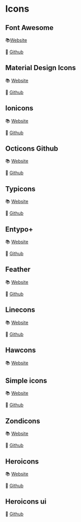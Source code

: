 # Icons

## Font Awesome
📚[Website](/fontawesome.com)

📎 [Github](https://github.com/FortAwesome/Font-Awesome)

## Material Design Icons
📚 [Website](https://material.io/tools/icons/)

📎 [Github](https://google.github.io/material-design-icons/)

## Ionicons
📚 [Website](https://ionicons.com/)

📎 [Github](https://github.com/ionic-team/ionicons)

## Octicons Github
📚 [Website](https://octicons.github.com/)

📎 [Github](https://github.com/primer/octicons/)

## Typicons
📚 [Website](http://s-ings.com/typicons/)

📎 [Github](https://github.com/stephenhutchings/typicons.font)

## Entypo+
📚 [Website](http://www.entypo.com/)

📎 [Github](https://github.com/danielbruce/entypo)

## Feather
📚 [Website](https://feathericons.com/)

📎 [Github](https://github.com/feathericons/feather)

## Linecons
📚 [Website](http://fontello.github.io/linecons.font/demo.html)

📎 [Github](https://github.com/fontello/linecons.font)

## Hawcons
📚 [Website](http://hawcons.com/)

## Simple icons
📚 [Website](https://simpleicons.org/)

📎 [Github](https://github.com/simple-icons/simple-icons)

## Zondicons
📚 [Website](https://www.zondicons.com/)

📎 [Github](https://github.com/sschoger/zondicons)

## Heroicons
📚 [Website](https://www.heroicons.com/)

📎 [Github](https://github.com/sschoger/heroicons)

## Heroicons ui
📎 [Github](https://github.com/sschoger/heroicons-ui)








